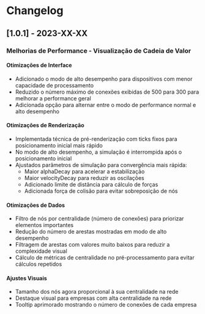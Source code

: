 # Changelog

## [1.0.1] - 2023-XX-XX

### Melhorias de Performance - Visualização de Cadeia de Valor

#### Otimizações de Interface
- Adicionado o modo de alto desempenho para dispositivos com menor capacidade de processamento
- Reduzido o número máximo de conexões exibidas de 500 para 300 para melhorar a performance geral
- Adicionada opção para alternar entre o modo de performance normal e alto desempenho

#### Otimizações de Renderização
- Implementada técnica de pré-renderização com ticks fixos para posicionamento inicial mais rápido
- No modo de alto desempenho, a simulação é interrompida após o posicionamento inicial
- Ajustados parâmetros de simulação para convergência mais rápida:
  - Maior alphaDecay para acelerar a estabilização
  - Maior velocityDecay para reduzir as oscilações
  - Adicionado limite de distância para cálculo de forças
  - Adicionada força de colisão para evitar sobreposição de nós

#### Otimizações de Dados
- Filtro de nós por centralidade (número de conexões) para priorizar elementos importantes
- Redução do número de arestas mostradas em modo de alto desempenho
- Filtragem de arestas com valores muito baixos para reduzir a complexidade visual
- Cálculo de métricas de centralidade no pré-processamento para evitar cálculos repetidos

#### Ajustes Visuais
- Tamanho dos nós agora proporcional à sua centralidade na rede
- Destaque visual para empresas com alta centralidade na rede
- Tooltip aprimorado mostrando o número de conexões de cada empresa